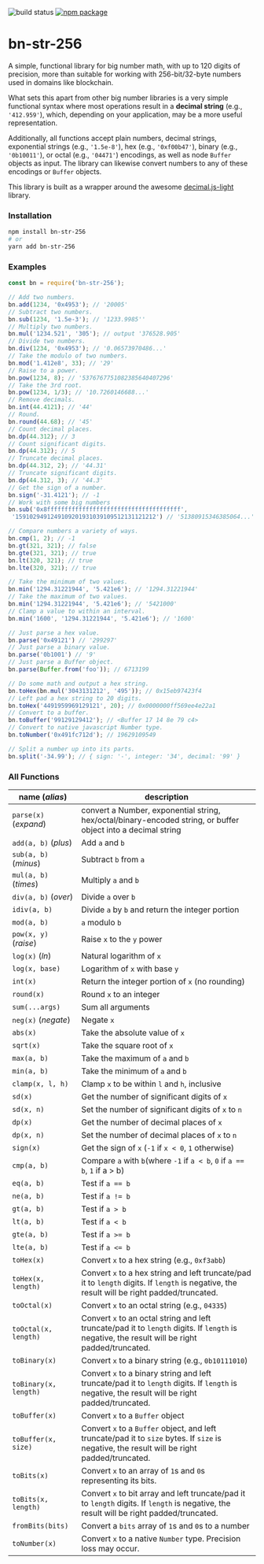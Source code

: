 ![build status](https://travis-ci.org/merklejerk/bn-str-256.svg?branch=master)
[![npm package](https://badge.fury.io/js/bn-str-256.svg)](https://www.npmjs.com/package/bn-str-256)

# **bn-str-256**
A simple, functional library for big number math,
with up to 120 digits of precision, more than suitable for working with 256-bit/32-byte numbers used in domains like blockchain.

What sets this apart from other big number libraries is a very simple
functional syntax where most operations result in a **decimal
string** (e.g., `'412.959'`), which, depending on
your application, may be a more useful representation.

Additionally, all functions accept plain numbers, decimal strings, exponential
strings (e.g., `'1.5e-8'`), hex (e.g., `'0xf00b47'`),
binary (e.g., `'0b10011'`), or octal (e.g., `'04471'`) encodings,
as well as node `Buffer` objects as input. The library can likewise convert
numbers to any of these encodings or `Buffer` objects.

This library is built as a wrapper around the awesome [decimal.js-light](https://github.com/MikeMcl/decimal.js-light) library.

### Installation
```bash
npm install bn-str-256
# or
yarn add bn-str-256
```

### Examples
```js
const bn = require('bn-str-256');

// Add two numbers.
bn.add(1234, '0x4953'); // '20005'
// Subtract two numbers.
bn.sub(1234, '1.5e-3'); // '1233.9985''
// Multiply two numbers.
bn.mul('1234.521', '305'); // output '376528.905'
// Divide two numbers.
bn.div(1234, '0x4953'); // '0.06573970486...'
// Take the modulo of two numbers.
bn.mod('1.412e8', 33); // '29'
// Raise to a power.
bn.pow(1234, 8); // '5376767751082385640407296'
// Take the 3rd root.
bn.pow(1234, 1/3); // '10.7260146688...'
// Remove decimals.
bn.int(44.4121); // '44'
// Round.
bn.round(44.68); // '45'
// Count decimal places.
bn.dp(44.312); // 3
// Count significant digits.
bn.dp(44.312); // 5
// Truncate decimal places.
bn.dp(44.312, 2); // '44.31'
// Truncate significant digits.
bn.dp(44.312, 3); // '44.3'
// Get the sign of a number.
bn.sign('-31.4121'); // -1
// Work with some big numbers
bn.sub('0x8ffffffffffffffffffffffffffffffffffffff',
 '1591029491249109201931039109512131121212') // '51380915346385064...'

// Compare numbers a variety of ways.
bn.cmp(1, 2); // -1
bn.gt(321, 321); // false
bn.gte(321, 321); // true
bn.lt(320, 321); // true
bn.lte(320, 321); // true

// Take the minimum of two values.
bn.min('1294.31221944', '5.421e6'); // '1294.31221944'
// Take the maximum of two values.
bn.min('1294.31221944', '5.421e6'); // '5421000'
// Clamp a value to within an interval.
bn.min('1600', '1294.31221944', '5.421e6'); // '1600'

// Just parse a hex value.
bn.parse('0x49121') // '299297'
// Just parse a binary value.
bn.parse('0b1001') // '9'
// Just parse a Buffer object.
bn.parse(Buffer.from('foo')); // 6713199

// Do some math and output a hex string.
bn.toHex(bn.mul('3043131212', '495')); // 0x15eb97423f4
// Left pad a hex string to 20 digits.
bn.toHex('4491959969129121', 20); // 0x0000000ff569ee4e22a1
// Convert to a buffer.
bn.toBuffer('99129129412'); // <Buffer 17 14 8e 79 c4>
// Convert to native javascript Number type.
bn.toNumber('0x491fc712d'); // 19629109549

// Split a number up into its parts.
bn.split('-34.99'); // { sign: '-', integer: '34', decimal: '99' }

```

### All Functions
| name (*alias*) | description |
|----------------|-------------|
| `parse(x)` (*expand*) | convert a Number, exponential string, hex/octal/binary-encoded string, or buffer object into a decimal string |
| `add(a, b)` (*plus*) | Add `a` and `b` |
| `sub(a, b)` (*minus*) | Subtract `b` from `a` |
| `mul(a, b)` (*times*) | Multiply `a` and `b` |
| `div(a, b)` (*over*) | Divide `a` over `b` |
| `idiv(a, b)` | Divide `a` by `b` and return the integer portion |
| `mod(a, b)` | `a` modulo `b` |
| `pow(x, y)` (*raise*) | Raise `x` to the `y` power |
| `log(x)` (*ln*) | Natural logarithm of `x` |
| `log(x, base)` | Logarithm of `x` with base `y` |
| `int(x)` | Return the integer portion of `x` (no rounding) |
| `round(x)` | Round `x` to an integer |
| `sum(...args)` | Sum all arguments |
| `neg(x)` (*negate*) | Negate `x` |
| `abs(x)` | Take the absolute value of `x` |
| `sqrt(x)` | Take the square root of `x` |
| `max(a, b)` | Take the maximum of `a` and `b` |
| `min(a, b)` | Take the minimum of `a` and `b` |
| `clamp(x, l, h)` | Clamp `x` to be within `l` and `h`, inclusive |
| `sd(x)` | Get the number of significant digits of `x` |
| `sd(x, n)` | Set the number of significant digits of `x` to `n` |
| `dp(x)` | Get the number of decimal places of `x` |
| `dp(x, n)` | Set the number of decimal places of `x` to `n` |
| `sign(x)` | Get the sign of `x` (`-1` if `x < 0`, `1` otherwise) |
| `cmp(a, b)` | Compare `a` with `b`(where `-1` if `a < b`, `0` if `a == b`, `1` if a > b) |
| `eq(a, b)` | Test if `a == b` |
| `ne(a, b)` | Test if `a != b` |
| `gt(a, b)` | Test if `a > b` |
| `lt(a, b)` | Test if `a < b` |
| `gte(a, b)` | Test if `a >= b` |
| `lte(a, b)` | Test if `a <= b` |
| `toHex(x)` | Convert `x` to a hex string (e.g., `0xf3abb`) |
| `toHex(x, length)` | Convert `x` to a hex string and left truncate/pad it to `length` digits. If `length` is negative, the result will be right padded/truncated. |
| `toOctal(x)` | Convert `x` to an octal string (e.g., `04335`) |
| `toOctal(x, length)` | Convert `x` to an octal string and left truncate/pad it to `length` digits. If `length` is negative, the result will be right padded/truncated. |
| `toBinary(x)` | Convert `x` to a binary string (e.g., `0b10111010`)|
| `toBinary(x, length)` | Convert `x` to a binary string and left truncate/pad it to `length` digits. If `length` is negative, the result will be right padded/truncated.  |
| `toBuffer(x)` | Convert `x` to a `Buffer` object |
| `toBuffer(x, size)` | Convert `x` to a `Buffer` object, and left truncate/pad it to `size` bytes. If `size` is negative, the result will be right padded/truncated. |
| `toBits(x)` | Convert `x` to an array of `1`s and `0`s representing its bits. |
| `toBits(x, length)` | Convert `x` to bit array and left truncate/pad it to `length` digits. If `length` is negative, the result will be right padded/truncated. |
| `fromBits(bits)` | Convert a `bits` array of `1`s and `0`s to a number |
| `toNumber(x)` | Convert `x` to a native `Number` type. Precision loss may occur. |

